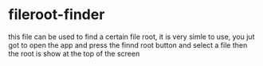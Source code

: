# fileroot-finder
this file can be used to find a certain file root,
 it is very simle to use, you jut got to open the app and press the finnd root button and select a file
 then the root is show at the top of the screen
